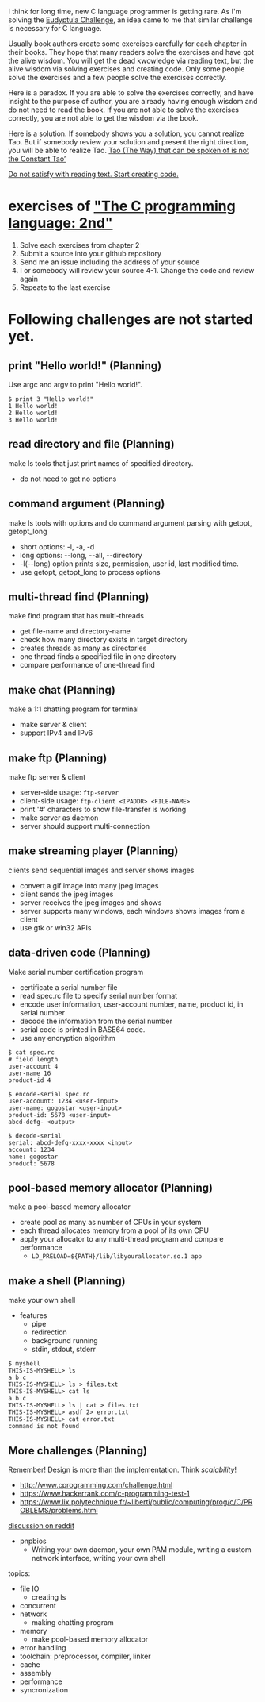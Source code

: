 I think for long time, new C language programmer is getting rare.
As I'm solving the [Eudyptula Challenge](http://eudyptula-challenge.org/), an idea came to me that similar challenge is necessary for C language.

Usually book authors create some exercises carefully for each chapter in their books.
They hope that many readers solve the exercises and have got the alive wisdom.
You will get the dead kwowledge via reading text, but the alive wisdom via solving exercises and creating code.
Only some people solve the exercises and a few people solve the exercises correctly.

Here is a paradox.
If you are able to solve the exercises correctly, and have insight to the purpose of author, you are already having enough wisdom and do not need to read the book.
If you are not able to solve the exercises correctly, you are not able to get the wisdom via the book.

Here is a solution.
If somebody shows you a solution, you cannot realize Tao.
But if somebody review your solution and present the right direction, you will be able to realize Tao.
[Tao (The Way) that can be spoken of is not the Constant Tao’](https://en.wikipedia.org/wiki/Tao_Te_Ching)

[Do not satisfy with reading text. Start creating code.](http://www.taoism.net/living/2007/200701.htm)

# exercises of ["The C programming language: 2nd"](https://www.amazon.com/Programming-Language-Brian-W-Kernighan/dp/0131103628/ref=pd_sbs_14_t_0?_encoding=UTF8&psc=1&refRID=60R1D2CHBA8DHYT6JNMN)

1. Solve each exercises from chapter 2
2. Submit a source into your github repository
3. Send me an issue including the address of your source
4. I or somebody will review your source
4-1. Change the code and review again
5. Repeate to the last exercise

# Following challenges are not started yet.

## print "Hello world!" (Planning)

Use argc and argv to print "Hello world!".

```
$ print 3 "Hello world!"
1 Hello world!
2 Hello world!
3 Hello world!
```

## read directory and file (Planning)

make ls tools that just print names of specified directory.
* do not need to get no options

## command argument (Planning)

make ls tools with options and do command argument parsing with getopt, getopt_long
* short options: -l, -a, -d
* long options: --long, --all, --directory
* -l(--long) option prints size, permission, user id, last modified time.
* use getopt, getopt_long to process options

## multi-thread find (Planning)

make find program that has multi-threads
* get file-name and directory-name
* check how many directory exists in target directory
* creates threads as many as directories
* one thread finds a specified file in one directory
* compare performance of one-thread find

## make chat (Planning)

make a 1:1 chatting program for terminal
* make server & client
* support IPv4 and IPv6

## make ftp (Planning)

make ftp server & client
* server-side usage: ``ftp-server``
* client-side usage: ``ftp-client <IPADDR> <FILE-NAME>``
* print '#' characters to show file-transfer is working
* make server as daemon
* server should support multi-connection

## make streaming player (Planning)

clients send sequential images and server shows images
* convert a gif image into many jpeg images
* client sends the jpeg images
* server receives the jpeg images and shows
* server supports many windows, each windows shows images from a client
* use gtk or win32 APIs

## data-driven code (Planning)

Make serial number certification program
* certificate a serial number file
* read spec.rc file to specify serial number format
* encode user information, user-account number, name, product id, in serial number
* decode the information from the serial number
* serial code is printed in BASE64 code.
* use any encryption algorithm

```
$ cat spec.rc
# field length
user-account 4
user-name 16
product-id 4

$ encode-serial spec.rc
user-account: 1234 <user-input>
user-name: gogostar <user-input>
product-id: 5678 <user-input>
abcd-defg- <output>

$ decode-serial
serial: abcd-defg-xxxx-xxxx <input>
account: 1234
name: gogostar
product: 5678
```

## pool-based memory allocator (Planning)

make a pool-based memory allocator
* create pool as many as number of CPUs in your system
* each thread allocates memory from a pool of its own CPU
* apply your allocator to any multi-thread program and compare performance
  * ``LD_PRELOAD=${PATH}/lib/libyourallocator.so.1 app``

## make a shell (Planning)

make your own shell
* features
  * pipe
  * redirection
  * background running
  * stdin, stdout, stderr
```
$ myshell
THIS-IS-MYSHELL> ls
a b c
THIS-IS-MYSHELL> ls > files.txt
THIS-IS-MYSHELL> cat ls
a b c
THIS-IS-MYSHELL> ls | cat > files.txt
THIS-IS-MYSHELL> asdf 2> error.txt
THIS-IS-MYSHELL> cat error.txt
command is not found
```

## More challenges (Planning)

Remember! Design is more than the implementation. Think *scalability*!
* http://www.cprogramming.com/challenge.html
* https://www.hackerrank.com/c-programming-test-1
* https://www.lix.polytechnique.fr/~liberti/public/computing/prog/c/C/PROBLEMS/problems.html

[discussion on reddit](https://www.reddit.com/r/linuxdev/comments/5r8k6g/new_service_like_the_eudyptula_challenge/)
* pnpbios
  * Writing your own daemon, your own PAM module, writing a custom network interface, writing your own shell

topics:
* file IO
  * creating ls
* concurrent
* network
  * making chatting program
* memory
  * make pool-based memory allocator
* error handling
* toolchain: preprocessor, compiler, linker
* cache
* assembly
* performance
* syncronization
